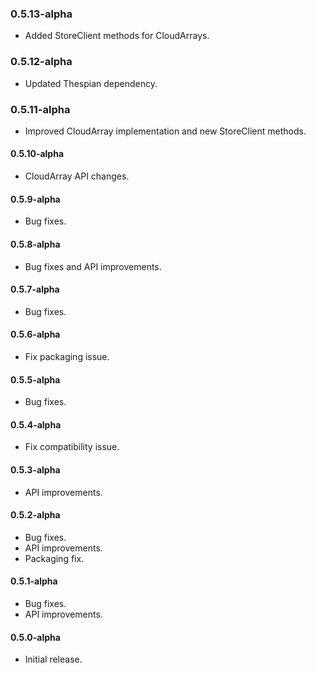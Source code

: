 ### 0.5.13-alpha
* Added StoreClient methods for CloudArrays.

### 0.5.12-alpha
* Updated Thespian dependency.

### 0.5.11-alpha
* Improved CloudArray implementation and new StoreClient methods.

#### 0.5.10-alpha
* CloudArray API changes.

#### 0.5.9-alpha
* Bug fixes.

#### 0.5.8-alpha
* Bug fixes and API improvements.

#### 0.5.7-alpha
* Bug fixes.

#### 0.5.6-alpha
* Fix packaging issue.

#### 0.5.5-alpha
* Bug fixes.

#### 0.5.4-alpha
* Fix compatibility issue.

#### 0.5.3-alpha
* API improvements.

#### 0.5.2-alpha
* Bug fixes.
* API improvements.
* Packaging fix.

#### 0.5.1-alpha
* Bug fixes.
* API improvements.

#### 0.5.0-alpha
* Initial release.